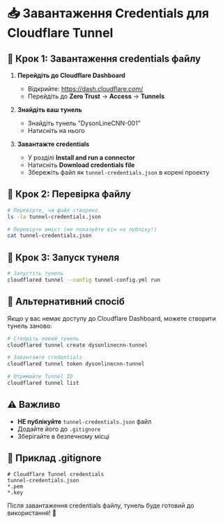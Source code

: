 # 📥 Завантаження Credentials для Cloudflare Tunnel

## 🔧 Крок 1: Завантаження credentials файлу

1. **Перейдіть до Cloudflare Dashboard**
   - Відкрийте: https://dash.cloudflare.com/
   - Перейдіть до **Zero Trust** → **Access** → **Tunnels**

2. **Знайдіть ваш тунель**
   - Знайдіть тунель "DysonLineCNN-001"
   - Натисніть на нього

3. **Завантажте credentials**
   - У розділі **Install and run a connector**
   - Натисніть **Download credentials file**
   - Збережіть файл як `tunnel-credentials.json` в корені проекту

## 🔧 Крок 2: Перевірка файлу

```bash
# Перевірте, чи файл створено
ls -la tunnel-credentials.json

# Перевірте вміст (не показуйте він на публіку!)
cat tunnel-credentials.json
```

## 🔧 Крок 3: Запуск тунеля

```bash
# Запустіть тунель
cloudflared tunnel --config tunnel-config.yml run
```

## 🔧 Альтернативний спосіб

Якщо у вас немає доступу до Cloudflare Dashboard, можете створити тунель заново:

```bash
# Створіть новий тунель
cloudflared tunnel create dysonlinecnn-tunnel

# Завантажте credentials
cloudflared tunnel token dysonlinecnn-tunnel

# Отримайте Tunnel ID
cloudflared tunnel list
```

## ⚠️ Важливо

- **НЕ публікуйте** `tunnel-credentials.json` файл
- Додайте його до `.gitignore`
- Зберігайте в безпечному місці

## 📝 Приклад .gitignore

```gitignore
# Cloudflare Tunnel credentials
tunnel-credentials.json
*.pem
*.key
```

Після завантаження credentials файлу, тунель буде готовий до використання! 🚀 